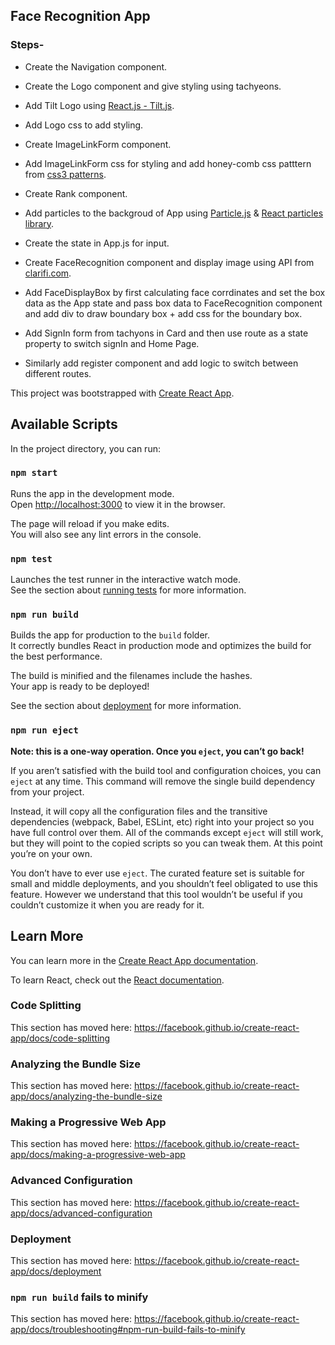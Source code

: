 ## Face Recognition App

### Steps-
* Create the Navigation component.
* Create the Logo component and give styling using tachyeons.
* Add Tilt Logo using [React.js - Tilt.js](https://www.npmjs.com/package/react-tilt).
* Add Logo css to add styling.
* Create ImageLinkForm component.
* Add ImageLinkForm css for styling and add honey-comb css patttern from [css3 patterns](https://leaverou.github.io/css3patterns/#honeycomb).
* Create Rank component.
* Add particles to the backgroud of App using [Particle.js](https://vincentgarreau.com/particles.js/) & [React particles library](https://www.npmjs.com/package/react-particles-js).
* Create the state in App.js for input.
* Create FaceRecognition component and display image using API from [clarifi.com](https://docs.clarifai.com/api-guide/predict/images).

* Add FaceDisplayBox by first calculating face corrdinates and set the box data as the App state and pass box data to FaceRecognition component and add div to draw boundary box + add css for the boundary box.
* Add SignIn form from tachyons in Card and then use route as a state property to switch signIn and Home Page.
* Similarly add register component and add logic to switch between different routes.


This project was bootstrapped with [Create React App](https://github.com/facebook/create-react-app).

## Available Scripts

In the project directory, you can run:

### `npm start`

Runs the app in the development mode.<br />
Open [http://localhost:3000](http://localhost:3000) to view it in the browser.

The page will reload if you make edits.<br />
You will also see any lint errors in the console.

### `npm test`

Launches the test runner in the interactive watch mode.<br />
See the section about [running tests](https://facebook.github.io/create-react-app/docs/running-tests) for more information.

### `npm run build`

Builds the app for production to the `build` folder.<br />
It correctly bundles React in production mode and optimizes the build for the best performance.

The build is minified and the filenames include the hashes.<br />
Your app is ready to be deployed!

See the section about [deployment](https://facebook.github.io/create-react-app/docs/deployment) for more information.

### `npm run eject`

**Note: this is a one-way operation. Once you `eject`, you can’t go back!**

If you aren’t satisfied with the build tool and configuration choices, you can `eject` at any time. This command will remove the single build dependency from your project.

Instead, it will copy all the configuration files and the transitive dependencies (webpack, Babel, ESLint, etc) right into your project so you have full control over them. All of the commands except `eject` will still work, but they will point to the copied scripts so you can tweak them. At this point you’re on your own.

You don’t have to ever use `eject`. The curated feature set is suitable for small and middle deployments, and you shouldn’t feel obligated to use this feature. However we understand that this tool wouldn’t be useful if you couldn’t customize it when you are ready for it.

## Learn More

You can learn more in the [Create React App documentation](https://facebook.github.io/create-react-app/docs/getting-started).

To learn React, check out the [React documentation](https://reactjs.org/).

### Code Splitting

This section has moved here: https://facebook.github.io/create-react-app/docs/code-splitting

### Analyzing the Bundle Size

This section has moved here: https://facebook.github.io/create-react-app/docs/analyzing-the-bundle-size

### Making a Progressive Web App

This section has moved here: https://facebook.github.io/create-react-app/docs/making-a-progressive-web-app

### Advanced Configuration

This section has moved here: https://facebook.github.io/create-react-app/docs/advanced-configuration

### Deployment

This section has moved here: https://facebook.github.io/create-react-app/docs/deployment

### `npm run build` fails to minify

This section has moved here: https://facebook.github.io/create-react-app/docs/troubleshooting#npm-run-build-fails-to-minify
